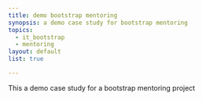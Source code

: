 ```yaml
---
title: demo bootstrap mentoring
synopsis: a demo case study for bootstrap mentoring
topics:
  - it_bootstrap
  - mentoring
layout: default
list: true

---
```

This a demo case study for a bootstrap mentoring project
